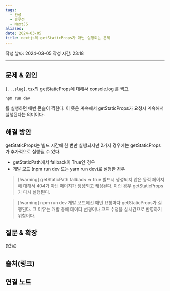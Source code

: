 ```yaml
---
tags:
  - 완성
  - 솔루션
  - NextJS
aliases: 
date: 2024-03-05
title: nextjs의 getStaticProps가 매번 실행되는 문제
---
```

작성 날짜: 2024-03-05
작성 시간: 23:18


----

## 문제 & 원인
`[...slug].tsx`의 getStaticProps에 대해서 console.log 를 찍고 

```terminal
npm run dev
```

를 실행하면 매번 콘솔이 찍힌다. 이 뜻은 계속해서 getStaticProps가 요청시 계속해서 실행된다는 의미이다.
## 해결 방안

getStaticProps는 빌드 시간에 한 번만 실행되지만 2가지 경우에는 getStaticProps가 추가적으로 실행될 수 있다.

- getStaticPath에서 fallback이 True인 경우
- 개발 모드 (npm run dev 또는 yarn run dev)로 실행한 경우

>[!warning] getStaticPath fallback => true
> 빌드시 생성되지 않은 동적 페이지에 대해서 404가 아닌 페이지가 생성되고 캐싱된다. 이런 경우 getStaticProps가 다시 실행된다.

>[!warning] npm run dev
>개발 모드에선 매번 요청마다 getStaticProps가 실행된다. 그 이유는 개발 중에 데이터 변경이나 코드 수정을 실시간으로 반영하기 위함이다.

## 질문 & 확장

(없음)

## 출처(링크)


## 연결 노트
